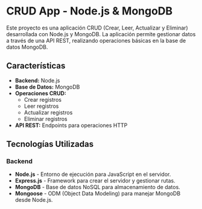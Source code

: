 # CRUD App - Node.js & MongoDB

Este proyecto es una aplicación CRUD (Crear, Leer, Actualizar y Eliminar) desarrollada con Node.js y MongoDB. La aplicación permite gestionar datos a través de una API REST, realizando operaciones básicas en la base de datos MongoDB.

## Características

- **Backend:** Node.js
- **Base de Datos:** MongoDB
- **Operaciones CRUD:** 
  - Crear registros
  - Leer registros
  - Actualizar registros
  - Eliminar registros
- **API REST:** Endpoints para operaciones HTTP

## Tecnologías Utilizadas

### Backend

- **Node.js** - Entorno de ejecución para JavaScript en el servidor.
- **Express.js** - Framework para crear el servidor y gestionar rutas.
- **MongoDB** - Base de datos NoSQL para almacenamiento de datos.
- **Mongoose** - ODM (Object Data Modeling) para manejar MongoDB desde Node.js.
